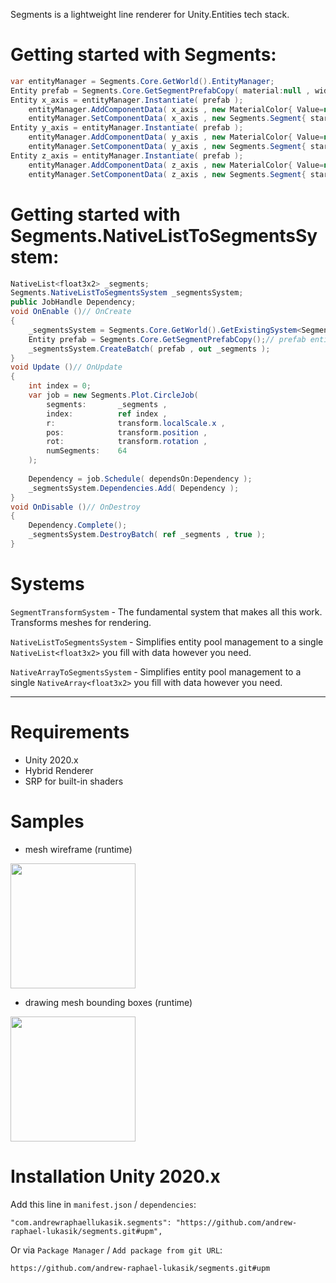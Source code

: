Segments is a lightweight line renderer for Unity.Entities tech stack.

# Getting started with Segments:
```csharp
var entityManager = Segments.Core.GetWorld().EntityManager;
Entity prefab = Segments.Core.GetSegmentPrefabCopy( material:null , width:0.01f );
Entity x_axis = entityManager.Instantiate( prefab );
    entityManager.AddComponentData( x_axis , new MaterialColor{ Value=new float4{ x=1 , w=1 } });
    entityManager.SetComponentData( x_axis , new Segments.Segment{ start = float3.zero , end = new float3{ x=1 } } );
Entity y_axis = entityManager.Instantiate( prefab );
    entityManager.AddComponentData( y_axis , new MaterialColor{ Value=new float4{ y=1 , w=1 } });
    entityManager.SetComponentData( y_axis , new Segments.Segment{ start = float3.zero , end = new float3{ y=1 } } );
Entity z_axis = entityManager.Instantiate( prefab );
    entityManager.AddComponentData( z_axis , new MaterialColor{ Value=new float4{ z=1 , w=1 } });
    entityManager.SetComponentData( z_axis , new Segments.Segment{ start = float3.zero , end = new float3{ z=1 } } );
```

# Getting started with Segments.NativeListToSegmentsSystem:
```csharp
NativeList<float3x2> _segments;
Segments.NativeListToSegmentsSystem _segmentsSystem;
public JobHandle Dependency;
void OnEnable ()// OnCreate
{
    _segmentsSystem = Segments.Core.GetWorld().GetExistingSystem<Segments.NativeListToSegmentsSystem>();
    Entity prefab = Segments.Core.GetSegmentPrefabCopy();// prefab entity for you to modify & customize
    _segmentsSystem.CreateBatch( prefab , out _segments );
}
void Update ()// OnUpdate
{
    int index = 0;
    var job = new Segments.Plot.CircleJob(
        segments:       _segments ,
        index:          ref index ,
        r:              transform.localScale.x ,
        pos:            transform.position ,
        rot:            transform.rotation ,
        numSegments:    64
    );
    
    Dependency = job.Schedule( dependsOn:Dependency );
    _segmentsSystem.Dependencies.Add( Dependency );
}
void OnDisable ()// OnDestroy
{
    Dependency.Complete();
    _segmentsSystem.DestroyBatch( ref _segments , true );
}
```

# Systems
`SegmentTransformSystem` - The fundamental system that makes all this work. Transforms meshes for rendering.

`NativeListToSegmentsSystem` - Simplifies entity pool management to a single `NativeList<float3x2>` you fill with data however you need.

`NativeArrayToSegmentsSystem` - Simplifies entity pool management to a single `NativeArray<float3x2>` you fill with data however you need.

---

# Requirements
- Unity 2020.x
- Hybrid Renderer
- SRP for built-in shaders

# Samples
- mesh wireframe (runtime)
<img src="https://i.imgur.com/NCC71mD.gif" height="200">

- drawing mesh bounding boxes (runtime)
<img src="https://i.imgur.com/J1mzvSbl.jpg" height="200">

# Installation Unity 2020.x
Add this line in `manifest.json` / `dependencies`:
```
"com.andrewraphaellukasik.segments": "https://github.com/andrew-raphael-lukasik/segments.git#upm",
```

Or via `Package Manager` / `Add package from git URL`:
```
https://github.com/andrew-raphael-lukasik/segments.git#upm
```
